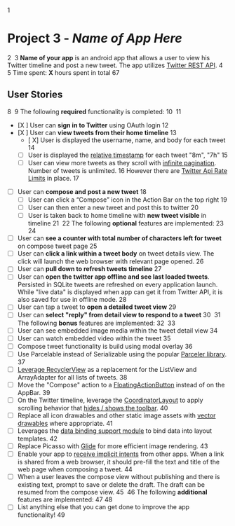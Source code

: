 1
# Project 3 - *Name of App Here*
2
​
3
**Name of your app** is an android app that allows a user to view his Twitter timeline and post a new tweet. The app utilizes [Twitter REST API](https://developer.twitter.com/en/docs/api-reference-index).
4
​
5
Time spent: **X** hours spent in total
6
​
7
## User Stories
8
​
9
The following **required** functionality is completed:
10
​
11
* [X ]  User can **sign in to Twitter** using OAuth login
12
* [X ]  User can **view tweets from their home timeline**
13
  * [ X] User is displayed the username, name, and body for each tweet
14
  * [ ] User is displayed the [relative timestamp](https://gist.github.com/nesquena/f786232f5ef72f6e10a7) for each tweet "8m", "7h"
15
  * [ ] User can view more tweets as they scroll with [infinite pagination](http://guides.codepath.com/android/Endless-Scrolling-with-AdapterViews-and-RecyclerView). Number of tweets is unlimited.
16
    However there are [Twitter Api Rate Limits](https://developer.twitter.com/en/docs/basics/rate-limiting) in place.
17
* [ ] User can **compose and post a new tweet**
18
  * [ ] User can click a “Compose” icon in the Action Bar on the top right
19
  * [ ] User can then enter a new tweet and post this to twitter
20
  * [ ] User is taken back to home timeline with **new tweet visible** in timeline
21
​
22
The following **optional** features are implemented:
23
​
24
* [ ] User can **see a counter with total number of characters left for tweet** on compose tweet page
25
* [ ] User can **click a link within a tweet body** on tweet details view. The click will launch the web browser with relevant page opened.
26
* [ ] User can **pull down to refresh tweets timeline**
27
* [ ] User can **open the twitter app offline and see last loaded tweets**. Persisted in SQLite tweets are refreshed on every application launch. While "live data" is displayed when app can get it from Twitter API, it is also saved for use in offline mode.
28
* [ ] User can tap a tweet to **open a detailed tweet view**
29
* [ ] User can **select "reply" from detail view to respond to a tweet**
30
​
31
The following **bonus** features are implemented:
32
​
33
* [ ] User can see embedded image media within the tweet detail view
34
* [ ] User can watch embedded video within the tweet
35
* [ ] Compose tweet functionality is build using modal overlay
36
* [ ] Use Parcelable instead of Serializable using the popular [Parceler library](http://guides.codepath.com/android/Using-Parceler).
37
* [ ] [Leverage RecyclerView](http://guides.codepath.com/android/Using-the-RecyclerView) as a replacement for the ListView and ArrayAdapter for all lists of tweets.
38
* [ ] Move the "Compose" action to a [FloatingActionButton](https://github.com/codepath/android_guides/wiki/Floating-Action-Buttons) instead of on the AppBar.
39
* [ ] On the Twitter timeline, leverage the [CoordinatorLayout](http://guides.codepath.com/android/Handling-Scrolls-with-CoordinatorLayout#responding-to-scroll-events) to apply scrolling behavior that [hides / shows the toolbar](http://guides.codepath.com/android/Using-the-App-ToolBar#reacting-to-scroll).
40
* [ ] Replace all icon drawables and other static image assets with [vector drawables](http://guides.codepath.com/android/Drawables#vector-drawables) where appropriate.
41
* [ ] Leverages the [data binding support module](http://guides.codepath.com/android/Applying-Data-Binding-for-Views) to bind data into layout templates.
42
* [ ] Replace Picasso with [Glide](http://inthecheesefactory.com/blog/get-to-know-glide-recommended-by-google/en) for more efficient image rendering.
43
* [ ] Enable your app to [receive implicit intents](http://guides.codepath.com/android/Using-Intents-to-Create-Flows#receiving-implicit-intents) from other apps.  When a link is shared from a web browser, it should pre-fill the text and title of the web page when composing a tweet.
44
* [ ] When a user leaves the compose view without publishing and there is existing text, prompt to save or delete the draft.  The draft can be resumed from the compose view.
45
​
46
The following **additional** features are implemented:
47
​
48
* [ ] List anything else that you can get done to improve the app functionality!
49
​
